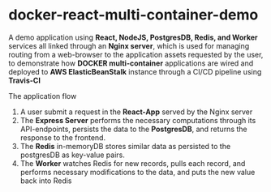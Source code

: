 # docker-react-multi-container-demo
A demo application using **React, NodeJS, PostgresDB, Redis, and Worker** services all linked through an **Nginx server**, which is used for managing routing from a web-browser to the application assets requested by the user, to demonstrate how **DOCKER multi-container** applications are wired and deployed to **AWS ElasticBeanStalk** instance through a CI/CD pipeline using **Travis-CI**

The application flow
1. A user submit a request in the **React-App** served by the Nginx server
2. The **Express Server** performs the necessary computations through its
API-endpoints, persists the data to the **PostgresDB**, and returns the response to the frontend.
3. The **Redis** in-memoryDB stores similar data as persisted to the postgresDB as key-value pairs.
4. The **Worker** watches Redis for new records, pulls each record, and 
performs necessary modifications to the data, and puts the new value 
back into Redis